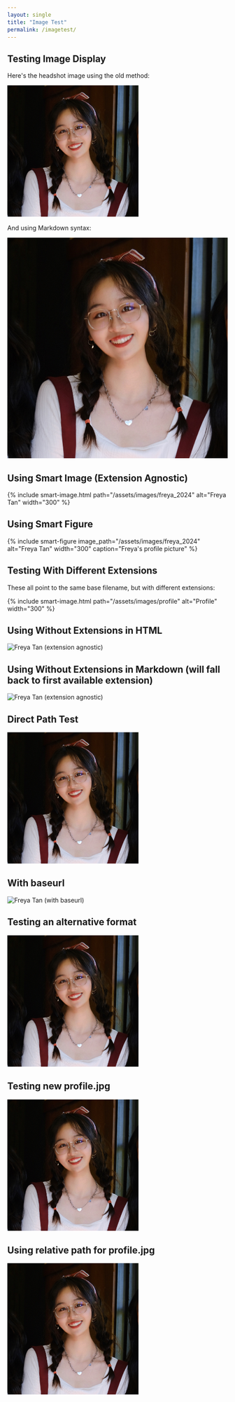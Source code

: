 ```yaml
---
layout: single
title: "Image Test"
permalink: /imagetest/
---
```


## Testing Image Display

Here's the headshot image using the old method:

<img src="/assets/images/freya_2024.JPG" alt="Freya Tan" width="300">

And using Markdown syntax:

![Freya Tan](/assets/images/freya_2024.JPG)

## Using Smart Image (Extension Agnostic)

{% include smart-image.html path="/assets/images/freya_2024" alt="Freya Tan" width="300" %}

## Using Smart Figure

{% include smart-figure image_path="/assets/images/freya_2024" alt="Freya Tan" width="300" caption="Freya's profile picture" %}

## Testing With Different Extensions

These all point to the same base filename, but with different extensions:

{% include smart-image.html path="/assets/images/profile" alt="Profile" width="300" %}

## Using Without Extensions in HTML

<img src="/assets/images/freya_2024" data-image-base="/assets/images/freya_2024" alt="Freya Tan (extension agnostic)" width="300" onerror="smartImageFallback(this)">

## Using Without Extensions in Markdown (will fall back to first available extension)

![Freya Tan (extension agnostic)](/assets/images/freya_2024)

## Direct Path Test

<img src="assets/images/freya_2024.JPG" alt="Freya Tan (relative path)" width="300">

## With baseurl

<img src="{{ site.baseurl }}/assets/images/freya_2024.JPG" alt="Freya Tan (with baseurl)" width="300">

## Testing an alternative format

<img src="/assets/images/freya_2024.jpg" alt="Freya Tan (lowercase jpg)" width="300">

## Testing new profile.jpg

<img src="/assets/images/profile.jpg" alt="Freya Tan (profile.jpg)" width="300">

## Using relative path for profile.jpg

<img src="assets/images/profile.jpg" alt="Freya Tan (relative profile.jpg)" width="300"> 
